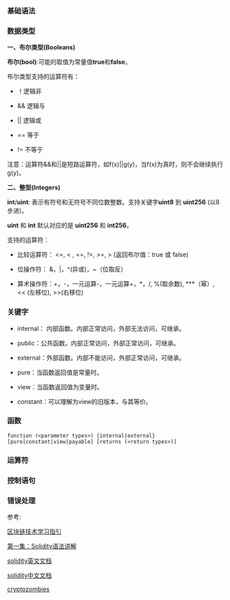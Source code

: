 

### **基础语法**


### **数据类型**

**一、布尔类型(Booleans)**

**布尔(bool)**:可能的取值为常量值**true**和**false**。

布尔类型支持的运算符有：

* ！逻辑非

* && 逻辑与

* || 逻辑或

* == 等于

* != 不等于

注意：运算符&&和||是短路运算符，如f(x)||g(y)，当f(x)为真时，则不会继续执行g(y)。

**二、整型(Integers)**

**int**/**uint**: 表示有符号和无符号不同位数整数。支持关键字**uint8** 到 **uint256** (以8步进)，

**uint** 和 **int** 默认对应的是 **uint256** 和 **int256**。


支持的运算符：

* 比较运算符： <=, < , ==, !=, >=, > (返回布尔值：true 或 false)

* 位操作符： &，|，^(异或)，~（位取反）

* 算术操作符：+，-，一元运算-，一元运算+，*，/, %(取余数), \***（幂）, << (左移位), >>(右移位)



### **关键字**
* internal： 内部函数。内部正常访问，外部无法访问，可继承。

* public：公共函数。内部正常访问，外部正常访问，可继承。

* external：外部函数。内部不能访问，外部正常访问，可继承。

* pure：当函数返回值是常量时。

* view：当函数返回值为变量时。

* constant：可以理解为view的旧版本，与其等价。

### **函数**
`function (<parameter types>) {internal|external} [pure|constant|view|payable] [returns (<return types>)]`


### **运算符**

### **控制语句**

### **错误处理**

参考:

[区块链技术学习指引](https://learnblockchain.cn/2018/01/11/guide/#more)

[第一集：Solidity语法讲解](https://blog.csdn.net/super_lixiang/article/details/83049719)

[solidity英文文档](https://solidity.readthedocs.io/en/v0.5.11/)

[solidity中文文档](https://solidity-cn.readthedocs.io/zh/develop/)

[cryptozombies](https://cryptozombies.io/zh/)